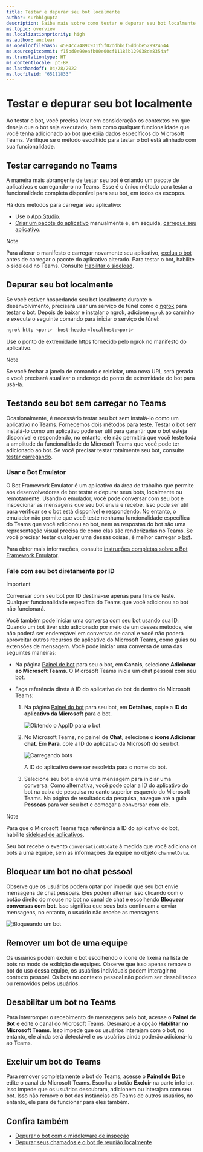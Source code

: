 ```yaml
---
title: Testar e depurar seu bot localmente
author: surbhigupta
description: Saiba mais sobre como testar e depurar seu bot localmente com um IDE no ambiente do Teams por meio do sideload, fora do Teams usando o Bot Emulador e falando diretamente com seu bot.
ms.topic: overview
ms.localizationpriority: high
ms.author: anclear
ms.openlocfilehash: 4584cc7489c931f5f02ddbb1f5dd6be529924644
ms.sourcegitcommit: f15bd0e90eafb00e00cf11183b129038de8354af
ms.translationtype: HT
ms.contentlocale: pt-BR
ms.lasthandoff: 04/28/2022
ms.locfileid: "65111833"
---
```

# <a name="test-and-debug-your-bot-locally"></a>Testar e depurar seu bot localmente

Ao testar o bot, você precisa levar em consideração os contextos em que deseja que o bot seja executado, bem como qualquer funcionalidade que você tenha adicionado ao bot que exija dados específicos do Microsoft Teams. Verifique se o método escolhido para testar o bot está alinhado com sua funcionalidade.

## <a name="test-by-uploading-to-teams"></a>Testar carregando no Teams

A maneira mais abrangente de testar seu bot é criando um pacote de aplicativos e carregando-o no Teams. Esse é o único método para testar a funcionalidade completa disponível para seu bot, em todos os escopos.

Há dois métodos para carregar seu aplicativo:

* Use o [App Studio](~/concepts/build-and-test/app-studio-overview.md).
* [Criar um pacote do aplicativo](~/concepts/build-and-test/apps-package.md) manualmente e, em seguida, [carregue seu aplicativo](~/concepts/deploy-and-publish/apps-upload.md).

> [!NOTE]
> Para alterar o manifesto e carregar novamente seu aplicativo, [exclua o bot](#delete-a-bot-from-teams) antes de carregar o pacote do aplicativo alterado.
> Para testar o bot, habilite o sideload no Teams. Consulte [Habilitar o sideload](/microsoftteams/platform/concepts/build-and-test/prepare-your-o365-tenant#enable-custom-teams-apps-and-turn-on-custom-app-uploading).

## <a name="debug-your-bot-locally"></a>Depurar seu bot localmente

Se você estiver hospedando seu bot localmente durante o desenvolvimento, precisará usar um serviço de túnel como o [ngrok](https://ngrok.com/) para testar o bot. Depois de baixar e instalar o ngrok, adicione `ngrok` ao caminho e execute o seguinte comando para iniciar o serviço de túnel:

```bash
ngrok http <port> -host-header=localhost:<port>
```

Use o ponto de extremidade https fornecido pelo ngrok no manifesto do aplicativo.

> [!NOTE]
> Se você fechar a janela de comando e reiniciar, uma nova URL será gerada e você precisará atualizar o endereço do ponto de extremidade do bot para usá-la.

## <a name="test-your-bot-without-uploading-to-teams"></a>Testando seu bot sem carregar no Teams

Ocasionalmente, é necessário testar seu bot sem instalá-lo como um aplicativo no Teams. Fornecemos dois métodos para teste. Testar o bot sem instalá-lo como um aplicativo pode ser útil para garantir que o bot esteja disponível e respondendo, no entanto, ele não permitirá que você teste toda a amplitude da funcionalidade do Microsoft Teams que você pode ter adicionado ao bot. Se você precisar testar totalmente seu bot, consulte [testar carregando](#test-by-uploading-to-teams).

### <a name="use-the-bot-emulator"></a>Usar o Bot Emulator

O Bot Framework Emulator é um aplicativo da área de trabalho que permite aos desenvolvedores de bot testar e depurar seus bots, localmente ou remotamente. Usando o emulador, você pode conversar com seu bot e inspecionar as mensagens que seu bot envia e recebe. Isso pode ser útil para verificar se o bot está disponível e respondendo. No entanto, o emulador não permite que você teste nenhuma funcionalidade específica do Teams que você adicionou ao bot, nem as respostas do bot são uma representação visual precisa de como elas são renderizadas no Teams. Se você precisar testar qualquer uma dessas coisas, é melhor carregar o [bot](#test-by-uploading-to-teams).

Para obter mais informações, consulte [instruções completas sobre o Bot Framework Emulator](/azure/bot-service/bot-service-debug-emulator?view=azure-bot-service-4.0&preserve-view=true).

### <a name="talk-to-your-bot-directly-by-id"></a>Fale com seu bot diretamente por ID

> [!Important]
> Conversar com seu bot por ID destina-se apenas para fins de teste. Qualquer funcionalidade específica do Teams que você adicionou ao bot não funcionará.

Você também pode iniciar uma conversa com seu bot usando sua ID. Quando um bot tiver sido adicionado por meio de um desses métodos, ele não poderá ser endereçável em conversas de canal e você não poderá aproveitar outros recursos de aplicativo do Microsoft Teams, como guias ou extensões de mensagem. Você pode iniciar uma conversa de uma das seguintes maneiras:

* Na página [Painel de bot](https://dev.botframework.com/bots) para seu o bot, em **Canais**, selecione **Adicionar ao Microsoft Teams**. O Microsoft Teams inicia um chat pessoal com seu bot.

* Faça referência direta à ID do aplicativo do bot de dentro do Microsoft Teams:
   1. Na página [Painel do bot](https://dev.botframework.com/bots) para seu bot, em **Detalhes**, copie a **ID do aplicativo da Microsoft** para o bot.
  
      ![Obtendo o AppID para o bot](~/assets/images/bots_appid_botframework.png)
  
   2. No Microsoft Teams, no painel de **Chat**, selecione o **ícone Adicionar chat**. Em **Para**, cole a ID do aplicativo da Microsoft do seu bot.
  
      ![Carregando bots](~/assets/images/bots_uploading.png)

      A ID do aplicativo deve ser resolvida para o nome do bot.

   3. Selecione seu bot e envie uma mensagem para iniciar uma conversa.
      Como alternativa, você pode colar a ID do aplicativo do bot na caixa de pesquisa no canto superior esquerdo do Microsoft Teams. Na página de resultados da pesquisa, navegue até a guia **Pessoas** para ver seu bot e começar a conversar com ele.

> [!Note]
> Para que o Microsoft Teams faça referência à ID do aplicativo do bot, habilite [sideload de aplicativos](/microsoftteams/platform/concepts/build-and-test/prepare-your-o365-tenant#enable-custom-teams-apps-and-turn-on-custom-app-uploading).

Seu bot recebe o evento `conversationUpdate` à medida que você adiciona os bots a uma equipe, sem as informações da equipe no objeto `channelData`.

## <a name="block-a-bot-in-personal-chat"></a>Bloquear um bot no chat pessoal

Observe que os usuários podem optar por impedir que seu bot envie mensagens de chat pessoais. Eles podem alternar isso clicando com o botão direito do mouse no bot no canal de chat e escolhendo **Bloquear conversas com bot**. Isso significa que seus bots continuam a enviar mensagens, no entanto, o usuário não recebe as mensagens.

![Bloqueando um bot](~/assets/images/bots/botdisable.png)

## <a name="remove-a-bot-from-a-team"></a>Remover um bot de uma equipe

Os usuários podem excluir o bot escolhendo o ícone de lixeira na lista de bots no modo de exibição de equipes. Observe que isso apenas remove o bot do uso dessa equipe, os usuários individuais podem interagir no contexto pessoal. Os bots no contexto pessoal não podem ser desabilitados ou removidos pelos usuários.

## <a name="disable-a-bot-in-teams"></a>Desabilitar um bot no Teams

Para interromper o recebimento de mensagens pelo bot, acesse o **Painel de Bot** e edite o canal do Microsoft Teams. Desmarque a opção **Habilitar no Microsoft Teams**. Isso impede que os usuários interajam com o bot, no entanto, ele ainda será detectável e os usuários ainda poderão adicioná-lo ao Teams.

## <a name="delete-a-bot-from-teams"></a>Excluir um bot do Teams

Para remover completamente o bot do Teams, acesse o **Painel de Bot** e edite o canal do Microsoft Teams. Escolha o botão **Excluir** na parte inferior. Isso impede que os usuários descubram, adicionem ou interajam com seu bot. Isso não remove o bot das instâncias do Teams de outros usuários, no entanto, ele para de funcionar para eles também.

## <a name="see-also"></a>Confira também

* [Depurar o bot com o middleware de inspeção](/azure/bot-service/bot-service-debug-inspection-middleware)
* [Depurar seus chamados e o bot de reunião localmente](~/bots/calls-and-meetings/debugging-local-testing-calling-meeting-bots.md)
